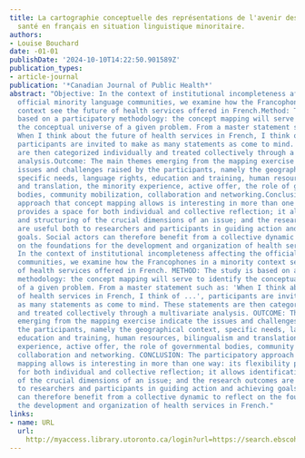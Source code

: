 ```yaml
---
title: La cartographie conceptuelle des représentations de l'avenir des services de
  santé en français en situation linguistique minoritaire.
authors:
- Louise Bouchard
date: -01-01
publishDate: '2024-10-10T14:22:50.901589Z'
publication_types:
- article-journal
publication: '*Canadian Journal of Public Health*'
abstract: "Objective: In the context of institutional incompleteness affecting the
  official minority language communities, we examine how the Francophones in a minority
  context see the future of health services offered in French.Method: The study is
  based on a participatory methodology: the concept mapping will serve to identify
  the conceptual universe of a given problem. From a master statement such as: \\\"\
  When I think about the future of health services in French, I think of ...\\\",
  participants are invited to make as many statements as come to mind. These statements
  are then categorized individually and treated collectively through a multivariate
  analysis.Outcome: The main themes emerging from the mapping exercise indicate the
  issues and challenges raised by the participants, namely the geographical context,
  specific needs, language rights, education and training, human resources, bilingualism
  and translation, the minority experience, active offer, the role of governmental
  bodies, community mobilization, collaboration and networking.Conclusion: The participatory
  approach that concept mapping allows is interesting in more than one way: its flexibility
  provides a space for both individual and collective reflection; it allows identification
  and structuring of the crucial dimensions of an issue; and the research outcomes
  are useful both to researchers and participants in guiding action and achieving
  goals. Social actors can therefore benefit from a collective dynamic to reflect
  on the foundations for the development and organization of health services in French.OBJECTIVE:
  In the context of institutional incompleteness affecting the official minority language
  communities, we examine how the Francophones in a minority context see the future
  of health services offered in French. METHOD: The study is based on a participatory
  methodology: the concept mapping will serve to identify the conceptual universe
  of a given problem. From a master statement such as: 'When I think about the future
  of health services in French, I think of ...', participants are invited to make
  as many statements as come to mind. These statements are then categorized individually
  and treated collectively through a multivariate analysis. OUTCOME: The main themes
  emerging from the mapping exercise indicate the issues and challenges raised by
  the participants, namely the geographical context, specific needs, language rights,
  education and training, human resources, bilingualism and translation, the minority
  experience, active offer, the role of governmental bodies, community mobilization,
  collaboration and networking. CONCLUSION: The participatory approach that concept
  mapping allows is interesting in more than one way: its flexibility provides a space
  for both individual and collective reflection; it allows identification and structuring
  of the crucial dimensions of an issue; and the research outcomes are useful both
  to researchers and participants in guiding action and achieving goals. Social actors
  can therefore benefit from a collective dynamic to reflect on the foundations for
  the development and organization of health services in French."
links:
- name: URL
  url: 
    http://myaccess.library.utoronto.ca/login?url=https://search.ebscohost.com/login.aspx?direct=true&db=cin20&AN=104121727&site=ehost-live
---
```

